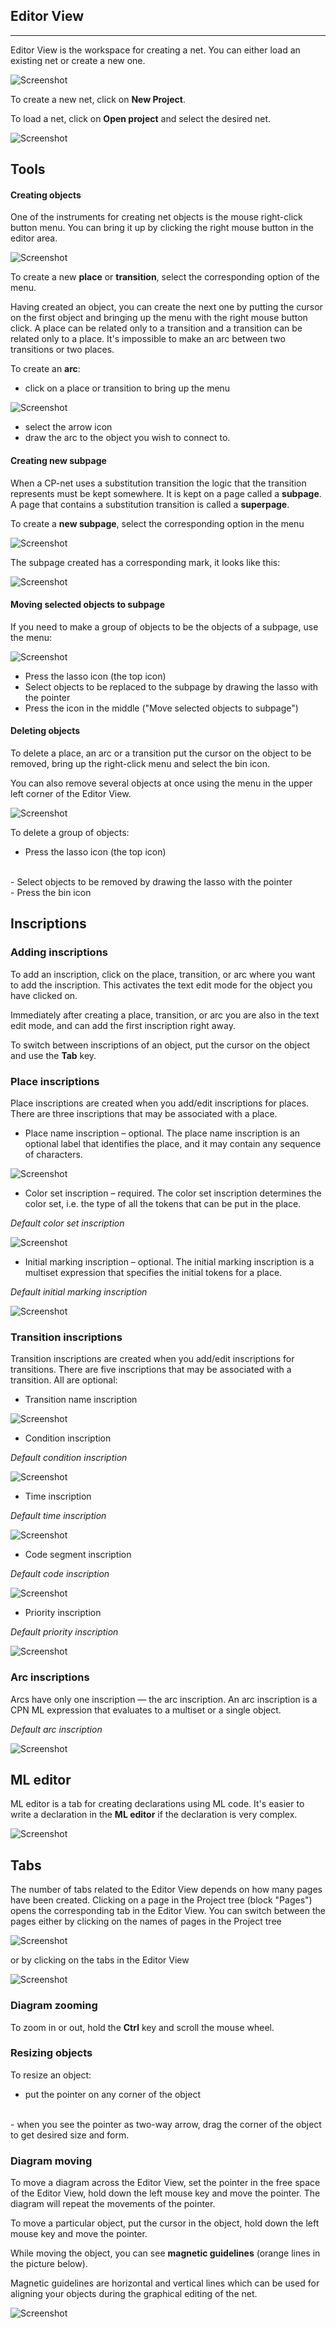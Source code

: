 ## Editor View
---

Editor View is the workspace for creating a net. You can either load an existing net or create a new one.

![Screenshot](img/editor-view.png)

To create a new net, click on **New Project**.

To load a net, click on **Open project** and select the desired net.

![Screenshot](img/head.png)


## Tools

#### Creating objects
One of the instruments for creating net objects is the mouse right-click button menu. You can bring it up by clicking the right mouse button in the editor area.

![Screenshot](img/mouse-menu.png)

To create a new **place** or **transition**, select the corresponding option of the menu.

Having created an object, you can create the next one by putting the cursor on the first object and bringing up the menu with the right mouse button click. A place can be related only to a transition and a transition can be related only to a place. It's impossible to make an arc between two transitions or two places.


To create an **arc**: 
<br>
- click on a place or transition to bring up the menu 

![Screenshot](img/menu2.png)

- select the arrow icon
- draw the arc to the object you wish to connect to.

#### Creating new subpage
When a CP-net uses a substitution transition the logic that the transition represents must be kept somewhere. It is kept on a page called a **subpage**.
A page that contains a substitution transition is called a **superpage**. 

To create a **new subpage**, select the corresponding option in the menu

![Screenshot](img/mouse-menu.png)

The subpage created has a corresponding mark, it looks like this:

![Screenshot](img/subpage.png)

#### Moving selected objects to subpage
If you need to make a group of objects to be the objects of a subpage, use the menu:

![Screenshot](img/lasso.png)

- Press the lasso icon (the top icon)
- Select objects to be replaced to the subpage by drawing the lasso with the pointer
- Press the icon in the middle ("Move selected objects to subpage")


#### Deleting objects

To delete a place, an arc or a transition put the cursor on the object to be removed, bring up the right-click menu and select the bin icon.

You can also remove several objects at once using the menu in the upper left corner of the Editor View. 

![Screenshot](img/lasso.png)

To delete a group of objects:
<br>
- Press the lasso icon (the top icon)
<br>
- Select objects to be removed by drawing the lasso with the pointer
<br>
- Press the bin icon




## Inscriptions

### Adding inscriptions
To add an inscription, click on the place, transition, or arc where you want to add the inscription. This activates the text edit mode for the object you have clicked on.

Immediately after creating a place, transition, or arc you are also in the text edit mode, and can add the first inscription right away.

To switch between inscriptions of an object, put the cursor on the object and use the **Tab** key.

### Place inscriptions
Place inscriptions are created when you add/edit inscriptions for places. There are three inscriptions that may be associated with a place.

- Place name inscription – optional. The place name inscription is an optional label that identifies the place, and it may contain any sequence of characters.

![Screenshot](img/place-name.png)

- Color set inscription – required. The color set inscription determines the color set, i.e. the type of all the tokens that can be put in the place. 

*Default color set inscription*

![Screenshot](img/place-unit.png) 


- Initial marking inscription – optional. The initial marking inscription is a multiset expression that specifies the initial tokens for a place. 

*Default initial marking inscription*

![Screenshot](img/place-initial-marking.png)



### Transition inscriptions
Transition inscriptions are created when you add/edit inscriptions for transitions.
There are five inscriptions that may be associated with a transition. All are optional:

- Transition name inscription

![Screenshot](img/transition-name.png)

- Condition inscription

*Default condition inscription*

![Screenshot](img/transition-condition.png)

- Time inscription

*Default time inscription*

![Screenshot](img/transition-time.png)

- Code segment inscription

*Default code inscription*

![Screenshot](img/transition-code.png)

- Priority inscription

*Default priority inscription*

![Screenshot](img/transition-priority.png)



### Arc inscriptions

Arcs have only one inscription — the arc inscription. An arc inscription is a CPN ML expression that evaluates to a multiset or a single object.

*Default arc inscription*

![Screenshot](img/arc.png)


## ML editor
ML editor is a tab for creating declarations using ML code. It's easier to write a declaration in the **ML editor** if the declaration is very complex.

![Screenshot](img/ml_editor.png)


## Tabs
The number of tabs related to the Editor View depends on how many pages have been created. Clicking on a page in the Project tree (block "Pages") opens the corresponding tab in the Editor View. You can switch between the pages either by clicking on the names of pages in the Project tree 

![Screenshot](img/pages1.png)

or by clicking on the tabs in the Editor View

![Screenshot](img/tabpages3.png)


### Diagram zooming 
To zoom in or out, hold the **Ctrl** key and scroll the mouse wheel.

### Resizing objects
To resize an object: 
<br>
- put the pointer on any corner of the object
<br>
- when you see the pointer as two-way arrow, drag the corner of the object to get desired size and form.

### Diagram moving
To move a diagram across the Editor View, set the pointer in the free space of the Editor View, hold down the left mouse key and move the pointer. The diagram will repeat the movements of the pointer.

To move a particular object, put the cursor in the object, hold down the left mouse key and move the pointer.

While moving the object, you can see **magnetic guidelines** (orange lines in the picture below). 

Magnetic guidelines are horizontal and vertical lines which can be used for aligning your objects during the graphical editing of the net.

![Screenshot](img/guidelines.png)
